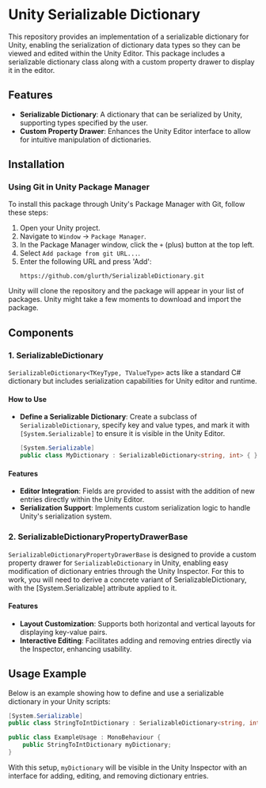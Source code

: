 # Unity Serializable Dictionary

This repository provides an implementation of a serializable dictionary for Unity, enabling the serialization of dictionary data types so they can be viewed and edited within the Unity Editor. This package includes a serializable dictionary class along with a custom property drawer to display it in the editor.

## Features

- **Serializable Dictionary**: A dictionary that can be serialized by Unity, supporting types specified by the user.
- **Custom Property Drawer**: Enhances the Unity Editor interface to allow for intuitive manipulation of dictionaries.

## Installation

### Using Git in Unity Package Manager

To install this package through Unity's Package Manager with Git, follow these steps:

1. Open your Unity project.
2. Navigate to `Window` -> `Package Manager`.
3. In the Package Manager window, click the `+` (plus) button at the top left.
4. Select `Add package from git URL...`.
5. Enter the following URL and press 'Add':
   ```
   https://github.com/glurth/SerializableDictionary.git
   ```

Unity will clone the repository and the package will appear in your list of packages. Unity might take a few moments to download and import the package.

## Components

### 1. SerializableDictionary

`SerializableDictionary<TKeyType, TValueType>` acts like a standard C# dictionary but includes serialization capabilities for Unity editor and runtime.

#### How to Use

- **Define a Serializable Dictionary**:
  Create a subclass of `SerializableDictionary`, specify key and value types, and mark it with `[System.Serializable]` to ensure it is visible in the Unity Editor.

  ```csharp
  [System.Serializable]
  public class MyDictionary : SerializableDictionary<string, int> { }
  ```

#### Features

- **Editor Integration**: Fields are provided to assist with the addition of new entries directly within the Unity Editor.
- **Serialization Support**: Implements custom serialization logic to handle Unity's serialization system.

### 2. SerializableDictionaryPropertyDrawerBase

`SerializableDictionaryPropertyDrawerBase` is designed to provide a custom property drawer for `SerializableDictionary` in Unity, enabling easy modification of dictionary entries through the Unity Inspector. For this to work, you will need to derive a concrete variant of SerializableDictionary, with the [System.Serializable] attribute applied to it.

#### Features

- **Layout Customization**: Supports both horizontal and vertical layouts for displaying key-value pairs.
- **Interactive Editing**: Facilitates adding and removing entries directly via the Inspector, enhancing usability.

## Usage Example

Below is an example showing how to define and use a serializable dictionary in your Unity scripts:

```csharp
[System.Serializable]
public class StringToIntDictionary : SerializableDictionary<string, int> { }

public class ExampleUsage : MonoBehaviour {
    public StringToIntDictionary myDictionary;
}
```

With this setup, `myDictionary` will be visible in the Unity Inspector with an interface for adding, editing, and removing dictionary entries.
